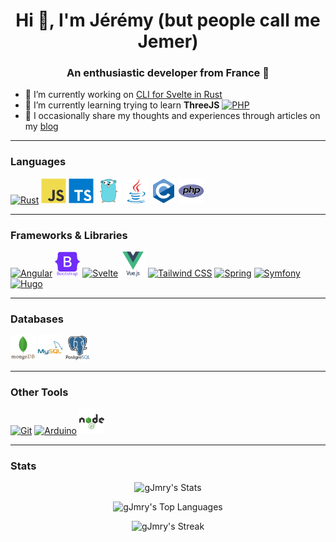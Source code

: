 <h1 align="center">Hi 👋, I'm Jérémy (but people call me Jemer)</h1>
<h3 align="center">An enthusiastic developer from France 🥖</h3>

- 🔭 I’m currently working on [CLI for Svelte in Rust](https://github.com/gJmry/svelte-cli)
- 🌱 I’m currently learning trying to learn **ThreeJS** <a href="https://threejs.org" target="_blank" rel="noreferrer"> <img src="https://upload.wikimedia.org/wikipedia/commons/3/3f/Three.js_Icon.svg" alt="PHP" width="20" height="20"/></a>
- 📝 I occasionally share my thoughts and experiences through articles on my [blog](https://blog.gjeremy.dev/)

---

<h3 align="left">Languages</h3>
<p align="left">
  <a href="https://www.rust-lang.org" target="_blank" rel="noreferrer"> <img src="https://upload.wikimedia.org/wikipedia/commons/0/0f/Original_Ferris.svg" alt="Rust" width="40" height="40"/></a>
  <a href="https://developer.mozilla.org/en-US/docs/Web/JavaScript" target="_blank" rel="noreferrer"> <img src="https://raw.githubusercontent.com/devicons/devicon/master/icons/javascript/javascript-original.svg" alt="JavaScript" width="40" height="40"/></a>
  <a href="https://www.typescriptlang.org/" target="_blank" rel="noreferrer"> <img src="https://raw.githubusercontent.com/devicons/devicon/master/icons/typescript/typescript-original.svg" alt="TypeScript" width="40" height="40"/></a>
  <a href="https://golang.org" target="_blank" rel="noreferrer"> <img src="https://raw.githubusercontent.com/devicons/devicon/master/icons/go/go-original.svg" alt="Go" width="40" height="40"/></a>
  <a href="https://www.java.com" target="_blank" rel="noreferrer"> <img src="https://raw.githubusercontent.com/devicons/devicon/master/icons/java/java-original.svg" alt="Java" width="40" height="40"/></a>
  <a href="https://www.cprogramming.com/" target="_blank" rel="noreferrer"> <img src="https://raw.githubusercontent.com/devicons/devicon/master/icons/c/c-original.svg" alt="C" width="40" height="40"/></a>
  <a href="https://www.php.net" target="_blank" rel="noreferrer"> <img src="https://raw.githubusercontent.com/devicons/devicon/master/icons/php/php-original.svg" alt="PHP" width="40" height="40"/></a>
</p>

---

<h3 align="left">Frameworks & Libraries</h3>
<p align="left">
  <a href="https://angular.io" target="_blank" rel="noreferrer"> <img src="https://angular.io/assets/images/logos/angular/angular.svg" alt="Angular" width="40" height="40"/></a>
  <a href="https://getbootstrap.com" target="_blank" rel="noreferrer"> <img src="https://raw.githubusercontent.com/devicons/devicon/master/icons/bootstrap/bootstrap-plain-wordmark.svg" alt="Bootstrap" width="40" height="40"/></a>
  <a href="https://www.svelte.dev" target="_blank" rel="noreferrer"> <img src="https://upload.wikimedia.org/wikipedia/commons/1/1b/Svelte_Logo.svg" alt="Svelte" width="40" height="40"/></a>
  <a href="https://vuejs.org/" target="_blank" rel="noreferrer"> <img src="https://raw.githubusercontent.com/devicons/devicon/master/icons/vuejs/vuejs-original-wordmark.svg" alt="Vue.js" width="40" height="40"/></a>
  <a href="https://tailwindcss.com/" target="_blank" rel="noreferrer"> <img src="https://www.vectorlogo.zone/logos/tailwindcss/tailwindcss-icon.svg" alt="Tailwind CSS" width="40" height="40"/></a>
  <a href="https://www.spring.io/" target="_blank" rel="noreferrer"> <img src="https://www.vectorlogo.zone/logos/springio/springio-icon.svg" alt="Spring" width="40" height="40"/></a>
  <a href="https://symfony.com" target="_blank" rel="noreferrer"> <img src="https://symfony.com/logos/symfony_black_03.svg" alt="Symfony" width="40" height="40"/></a>
  <a href="https://www.hugosite.com" target="_blank" rel="noreferrer"> <img src="https://api.iconify.design/logos-hugo.svg" alt="Hugo" width="40" height="40"/></a>
</p>

---

<h3 align="left">Databases</h3>
<p align="left">
  <a href="https://www.mongodb.com/" target="_blank" rel="noreferrer"> <img src="https://raw.githubusercontent.com/devicons/devicon/master/icons/mongodb/mongodb-original-wordmark.svg" alt="MongoDB" width="40" height="40"/></a>
  <a href="https://www.mysql.com/" target="_blank" rel="noreferrer"> <img src="https://raw.githubusercontent.com/devicons/devicon/master/icons/mysql/mysql-original-wordmark.svg" alt="MySQL" width="40" height="40"/></a>
  <a href="https://www.postgresql.org" target="_blank" rel="noreferrer"> <img src="https://raw.githubusercontent.com/devicons/devicon/master/icons/postgresql/postgresql-original-wordmark.svg" alt="PostgreSQL" width="40" height="40"/></a>
</p>

---

<h3 align="left">Other Tools</h3>
<p align="left">
  
  <a href="https://git-scm.com/" target="_blank" rel="noreferrer"> <img src="https://www.vectorlogo.zone/logos/git-scm/git-scm-icon.svg" alt="Git" width="40" height="40"/></a>
  <a href="https://www.arduino.cc/" target="_blank" rel="noreferrer"> <img src="https://cdn.worldvectorlogo.com/logos/arduino-1.svg" alt="Arduino" width="40" height="40"/></a>
  <a href="https://nodejs.org" target="_blank" rel="noreferrer"> <img src="https://raw.githubusercontent.com/devicons/devicon/master/icons/nodejs/nodejs-original-wordmark.svg" alt="Node.js" width="40" height="40"/></a>
</p>

---

<h3 align="left">Stats</h3>
<p align="center">
  <img src="https://github-readme-stats.vercel.app/api?username=gJmry&theme=slateorange&show_icons=true&hide_border=false&count_private=true" alt="gJmry's Stats" />
</p>

<p align="center">
  <img src="https://github-readme-stats.vercel.app/api/top-langs/?username=gJmry&theme=slateorange&show_icons=true&hide_border=false&layout=compact" alt="gJmry's Top Languages" />
</p>

<p align="center">
  <img src="https://github-readme-streak-stats.herokuapp.com/?user=gJmry&theme=slateorange&hide_border=false" alt="gJmry's Streak" />
</p>
